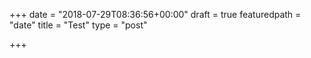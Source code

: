 +++
date = "2018-07-29T08:36:56+00:00"
draft = true
featuredpath = "date"
title = "Test"
type = "post"

+++
